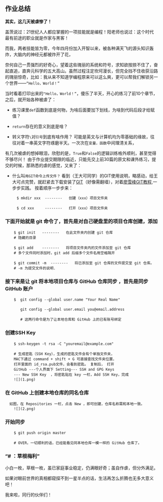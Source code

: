 ## 作业总结

**其实，这几天被虐惨了！**

盖茨说过：21世纪人人都应掌握的一项技能就是编程！阳老师也说过：这个时代最有前途的职业就是作家与黑客！

而我，两者技能皆为零，今年四月份加入开智以来，被各种满天飞的源头知识轰炸，大脑内的神经元都被炸开了花，

奈何自己一贯强烈的好奇心，望着这些瑰丽的系统和符号，求知欲按捺不住了，奋起直追，直奔元科学的五大高山。虽然过程注定坎坷漫长，但完全挡不住收获沿路的瑰丽惊奇，比如：我从来不知道学编程原来可以这么爽，更可以帮我们解锁另一个世界——`“Hello，World！”`

当时看着打印出来的`"Hello，World！“`，傻乐了半天，开心的练习了前10个章节，之后，就开始各种被虐了：

- 练习课里`def`函数到底是何物，为啥后面要加下划线，为啥到代码后段才给赋值？

- `return`存在的意义到底是啥？

- 转义字符`\`对`引号`到底有啥作用？
可能是英文与计算机均为零基础的缘故，往往对着一串英文字符琢磨半天。一次次在`变量，函数`中间理清关系，

有几次被虐的想掉眼泪，欣慰的是，`True`和`False`的逻辑训练格外顺利，甚至觉得不够尽兴！
由于作业提交期限的临近，只能先交上前30篇的原文和课外练习，提交的时候，那熟悉的虐的感觉，又来了：

- 什么叫`用GIT命令上传文件？`
看到（王大可同学）的GIT使用说明，略感动，给王大可点完赞，就赶紧去下载安装了[GIT](https://git-scm.com/downloads)（好像需翻墙），对着[廖雪峰GIT教程](https://www.liaoxuefeng.com/wiki/0013739516305929606dd18361248578c67b8067c8c017b000/0013752340242354807e192f02a44359908df8a5643103a000),一步步实践。
按着顺序一步步来：
		
		$ mkdir xxx  --------   创建（xxx）项目文件夹
		
		$ cd xxx     --------   打开（xxx）项目文件夹
		
### 下面开始就是 git 命令了，首先是对自己硬盘里的项目仓库创建，添加
		
		$ git init   --------   在此文件夹内创建 git 仓库 
		# 隐藏的目录
		
		$ git add    --------   将项目文件夹内的文件添加至 git 仓库 
		# 多个文件同时添加时，git add 后缀多个文件名用空格隔开
		
		$ git commit -m  --------   将已添加至 git 仓库的文件提交至 git 仓库。 
		# -m 为提交文件的说明.
		
### 接下来是让 git 将本地项目仓库与 GitHub 仓库同步 ，首先是同步 GitHub 账户
		
		$  git config --global user.name "Your Real Name"      
		   
		   git config --global user.email you@email.address   
		   
		   # 这两行命令是为了让本地仓库和 GitHub 上的已有账号绑定
		   
### 创建SSH Key 

		
		$ ssh-keygen -t rsa -C "youremail@example.com"    
		
		# 生成密匙（SSH Key），生成的密匙文件会有个单独文件夹，
		MAC下通过 command + shift + G 可直接查找文件夹位置，
		打开里面的 id_rsa.pub文件，会看到密匙。 复制后， 打开 
		GitHub ---个人界面下 Setting--- SSH and GPG Keys 
		--- New SSH Key  ，将密匙贴在 key 一栏，Add SSH Key，完成
		![](1.png)  
### 在 GitHub 上创建本地仓库的同名仓库
		                                                  
	  如图，在 Repositories 一栏，点击 New ，即可创建，仓库名称需和本地一致。
		![](2.png)
		
### 开始同步
		
		$ git push origin master
		
		# OVER，一切顺利的话，已经能看见同本地仓库一模一样的 GitHub 仓库了。
		
				
		

### “# ：草根梅利”

小白一枚，草根一枚，虽已家庭事业稳定，仍满眼好奇；虽自作虐，但分外满足。

如果对眼前世界的真相都窥探不到一星半点的话，生活再怎么折腾也无多大意义吧！
		
我来啦，同行的伙伴们！